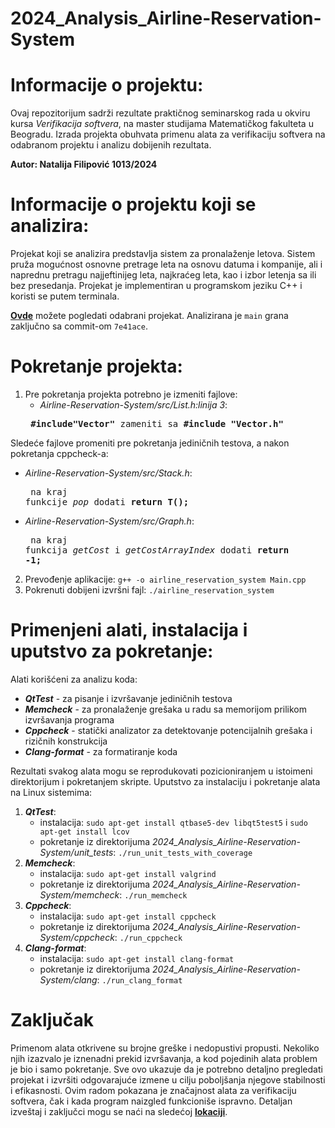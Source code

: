 # 2024_Analysis_Airline-Reservation-System

# Informacije o projektu: 
Ovaj repozitorijum sadrži rezultate praktičnog seminarskog rada u okviru kursa *Verifikacija softvera*, na master studijama Matematičkog fakulteta u Beogradu. Izrada projekta obuhvata primenu alata za verifikaciju softvera na odabranom projektu i analizu dobijenih rezultata.

**Autor: Natalija Filipović 1013/2024**

# Informacije o projektu koji se analizira:

Projekat koji se analizira predstavlja sistem za pronalaženje letova. Sistem pruža mogućnost osnovne pretrage leta na osnovu datuma i kompanije, ali i naprednu pretragu najjeftinijeg leta, najkraćeg leta, kao i izbor letenja sa ili bez presedanja. 
Projekat je implementiran u programskom jeziku C++ i koristi se putem terminala.

**[Ovde](https://github.com/SameetAsadullah/Airline-Reservation-System)** možete pogledati odabrani projekat.
Analizirana je ```main``` grana zaključno sa commit-om ```7e41ace```.

# Pokretanje projekta:

1. Pre pokretanja projekta potrebno je izmeniti fajlove:
   * *Airline-Reservation-System/src/List.h:linija 3*:
    <pre> <b>#include"Vector"</b> zameniti sa <b>#include "Vector.h"</b> </pre>
    
 Sledeće fajlove promeniti pre pokretanja jediničnih testova, a nakon pokretanja cppcheck-a:
   * *Airline-Reservation-System/src/Stack.h*:
    <pre> na kraj funkcije <i>pop</i> dodati <b>return T();</b> </pre> 
   * *Airline-Reservation-System/src/Graph.h*:
    <pre> na kraj funkcija <i>getCost</i> i <i>getCostArrayIndex</i> dodati <b>return -1;</b></pre> 
2. Prevođenje aplikacije:
     ```g++ -o airline_reservation_system Main.cpp```
3. Pokrenuti dobijeni izvršni fajl:
     ```./airline_reservation_system```
     
     

# Primenjeni alati, instalacija i uputstvo za pokretanje:
Alati korišćeni za analizu koda:
* <i><b>QtTest</b></i> - za pisanje i izvršavanje jediničnih testova
* <i><b>Memcheck</b></i> - za pronalaženje grešaka u radu sa memorijom prilikom izvršavanja programa
* <i><b>Cppcheck</b></i> - statički analizator za detektovanje potencijalnih grešaka i rizičnih konstrukcija
* <i><b>Clang-format</b></i> - za formatiranje koda

Rezultati svakog alata mogu se reprodukovati pozicioniranjem u istoimeni direktorijum i pokretanjem skripte. Uputstvo za instalaciju i pokretanje alata na Linux sistemima:
1. <i><b>QtTest</b></i>:
     * instalacija: ```sudo apt-get install qtbase5-dev libqt5test5``` i ```sudo apt-get install lcov```
     * pokretanje iz direktorijuma *2024_Analysis_Airline-Reservation-System/unit_tests*: ```./run_unit_tests_with_coverage```
2. <i><b>Memcheck</b></i>:
     * instalacija: ```sudo apt-get install valgrind```
     * pokretanje iz direktorijuma *2024_Analysis_Airline-Reservation-System/memcheck*: ```./run_memcheck```
3. <i><b>Cppcheck</b></i>:
     * instalacija: ```sudo apt-get install cppcheck```
     * pokretanje iz direktorijuma *2024_Analysis_Airline-Reservation-System/cppcheck*: ```./run_cppcheck```
4. <i><b>Clang-format</b></i>:
     * instalacija: ```sudo apt-get install clang-format```
     * pokretanje iz direktorijuma *2024_Analysis_Airline-Reservation-System/clang*: ```./run_clang_format```

# Zaključak

Primenom alata otkrivene su brojne greške i nedopustivi propusti. Nekoliko njih izazvalo je iznenadni prekid izvršavanja, a kod pojedinih alata problem je bio i samo pokretanje. Sve ovo ukazuje da je potrebno detaljno pregledati projekat i izvršiti odgovarajuće izmene u cilju poboljšanja njegove stabilnosti i efikasnosti. Ovim radom pokazana je značajnost alata za verifikaciju softvera, čak i kada program naizgled funkcioniše ispravno. Detaljan izveštaj i zaključci mogu se naći na sledećoj **[lokaciji](https://github.com/MATF-Software-Verification/2024_Analysis_Airline-Reservation-System/blob/main/ProjectAnalysisReport.pdf)**.



